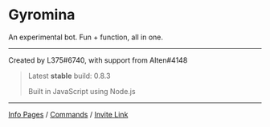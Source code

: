 # Gyromina

An experimental bot.
Fun + function, all in one.

***

Created by L375#6740, with support from Alten#4148

> Latest **stable** build: 0.8.3
>
> Built in JavaScript using Node.js

***

[Info Pages](https://lx375.weebly.com/gyromina) / [Commands](https://lx375.weebly.com/gyromina-commands) / [Invite Link](https://discordapp.com/oauth2/authorize?client_id=490590334758420481&permissions=1141234752&scope=bot)